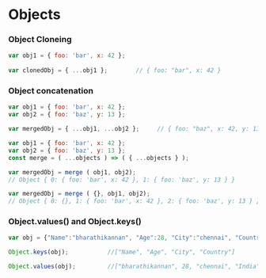 # Objects

### Object Cloneing
```javascript
var obj1 = { foo: 'bar', x: 42 };
                                          
var clonedObj = { ...obj1 };        // { foo: "bar", x: 42 }
```

### Object concatenation
```javascript
var obj1 = { foo: 'bar', x: 42 };
var obj2 = { foo: 'baz', y: 13 };

var mergedObj = { ...obj1, ...obj2 };     // { foo: "baz", x: 42, y: 13 }
```

```javascript
var obj1 = { foo: 'bar', x: 42 };
var obj2 = { foo: 'baz', y: 13 };
const merge = ( ...objects ) => ( { ...objects } );

var mergedObj = merge ( obj1, obj2);
// Object { 0: { foo: 'bar', x: 42 }, 1: { foo: 'baz', y: 13 } }

var mergedObj = merge ( {}, obj1, obj2);
// Object { 0: {}, 1: { foo: 'bar', x: 42 }, 2: { foo: 'baz', y: 13 } }
```

### Object.values() and Object.keys()
```javascript
var obj = {"Name":"bharathikannan", "Age":28, "City":"chennai", "Country":"India"};

Object.keys(obj);           //["Name", "Age", "City", "Country"]

Object.values(obj);         //["bharathikannan", 28, "chennai", "India"]
```

